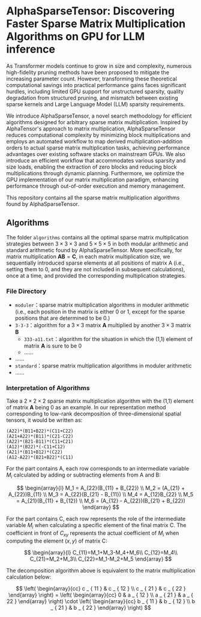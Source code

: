 # AlphaSparseTensor: Discovering Faster Sparse Matrix Multiplication Algorithms on GPU for LLM inference

As Transformer models continue to grow in size and complexity, numerous high-fidelity pruning methods have been proposed to mitigate the increasing parameter count. However, transforming these theoretical computational savings into practical performance gains faces significant hurdles, including limited GPU support for unstructured sparsity, quality degradation from structured pruning, and mismatch between existing sparse kernels and Large Language Model (LLM) sparsity requirements. 
			
We introduce AlphaSparseTensor, a novel search methodology for efficient algorithms designed for arbitrary sparse matrix multiplication. Inspired by AlphaTensor's approach to matrix multiplication, AlphaSparseTensor reduces computational complexity by minimizing block multiplications and employs an automated workflow to map derived multiplication-addition orders to actual sparse matrix multiplication tasks, achieving performance advantages over existing software stacks on mainstream GPUs. We also introduce an efficient workflow that accommodates various sparsity and size loads, enabling the extraction of zero blocks and reducing block multiplications through dynamic planning. Furthermore, we optimize the GPU implementation of our matrix multiplication paradigm, enhancing performance through out-of-order execution and memory management.

This repository contains all the sparse matrix multiplication algorithms found by AlphaSparseTensor.



## Algorithms

The folder `algorithms` contains all the optimal sparse matrix multiplication strategies between $3\times 3\times 3$ and $5\times 5\times 5$ in both modular arithmetic and standard arithmetic found by AlphaSparseTensor. More specifically, for matrix multiplication $\textbf{A}\textbf{B}=\textbf{C}$, in each matrix multiplication size, we sequentially introduced sparse elements at all positions of matrix A (i.e., setting them to 0, and they are not included in subsequent calculations), once at a time, and provided the corresponding multiplication strategies.

### File Directory

*	`moduler`：sparse matrix multiplication algorithms in moduler arithmetic (i.e., each position in the matrix is either 0 or 1, except for the sparse positions that are determined to be 0.)
  *	`3-3-3`：algorithm for a $3\times 3$ matrix $\textbf{A}$ multiplied by another $3\times 3$ matrix $\textbf{B}$
    *	`333-a11.txt`：algorithm for the situation in which the (1,1) element of matrix $\textbf{A}$ is sure to be 0
    *	……
  *	……
*	`standard`：sparse matrix multiplication algorithms in moduler arithmetic
  *	……

### Interpretation of Algorithms

Take a  $2\times 2\times 2$ sparse matrix multiplication algorithm with the (1,1) element of matrix $\textbf{A}$ being 0 as an example. In our representation method corresponding to low-rank decomposition of three-dimensional spatial tensors, it would be written as:

```
(A22)*(B11+B22)*(C11+C22)
(A21+A22)*(B11)*(C21-C22)
(A22)*(B21-B11)*(C11+C21)
(A12)*(B22)*(-C11+C12)
(A21)*(B11+B12)*(C22)
(A12-A22)*(B21+B22)*(C11)
```

For the part contains A, each row corresponds to an intermediate variable $M_i$ calculated by adding or subtracting elements from A and B:

$$
\begin{array}{l}
M_1 = A_{22}(B_{11} + B_{22}) \\
M_2 = (A_{21} + A_{22})B_{11} \\
M_3 = A_{22}(B_{21} - B_{11}) \\
M_4 = A_{12}B_{22} \\
M_5 = A_{21}(B_{11} + B_{12}) \\
M_6 = (A_{12} - A_{22})(B_{21} + B_{22})
\end{array}
$$

For the part contains C, each row represents the role of the intermediate variable $M_i$ when calculating a specific element of the final matrix C. The coefficient in front of $C_{xy}$ represents the actual coefficient of $M_i$ when computing the element $(x,y)$ of matrix C:

$$
\begin{array}{l}
C_{11}=M_1+M_3-M_4+M_6\\
C_{12}=M_4\\
C_{21}=M_2+M_3\\
C_{22}=M_1-M_2+M_5
\end{array}
$$

The decomposition algorithm above is equivalent to the matrix multiplication calculation below:

$$
\left(
\begin{array}{cc}
 c _ { 11 } & c _ { 12 } \\
 c _ { 21 } & c _ { 22 }
\end{array}
\right) =
\left(
\begin{array}{cc}
0 & a _ { 12 } \\
 a _ { 21 } & a _ { 22 }
\end{array}
\right)
\cdot 
\left(
\begin{array}{cc}
 b _ { 11 } & b _ { 12 } \\
 b _ { 21 } & b _ { 22 }
\end{array}
\right)
$$

